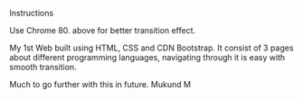Instructions

Use Chrome 80. above for better transition effect.

My 1st Web built using HTML, CSS and CDN Bootstrap.
It consist of 3 pages about different programming languages,
navigating through it is easy with smooth transition.

Much to go further with this in future.
Mukund M
